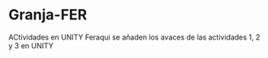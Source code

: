 # Granja-FER
ACtividades en UNITY Feraqui se añaden los avaces de las actividades 1, 2 y 3 en UNITY
